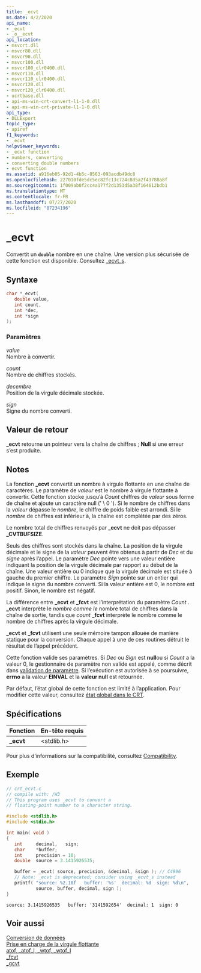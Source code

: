 ```yaml
---
title: _ecvt
ms.date: 4/2/2020
api_name:
- _ecvt
- _o__ecvt
api_location:
- msvcrt.dll
- msvcr80.dll
- msvcr90.dll
- msvcr100.dll
- msvcr100_clr0400.dll
- msvcr110.dll
- msvcr110_clr0400.dll
- msvcr120.dll
- msvcr120_clr0400.dll
- ucrtbase.dll
- api-ms-win-crt-convert-l1-1-0.dll
- api-ms-win-crt-private-l1-1-0.dll
api_type:
- DLLExport
topic_type:
- apiref
f1_keywords:
- _ecvt
helpviewer_keywords:
- _ecvt function
- numbers, converting
- converting double numbers
- ecvt function
ms.assetid: a916eb05-92d1-4b5c-8563-093acdb49dc8
ms.openlocfilehash: 227010fde5dc5ec82fc13c724c8d5a2f43788a8f
ms.sourcegitcommit: 1f009ab0f2cc4a177f2d1353d5a38f164612bdb1
ms.translationtype: MT
ms.contentlocale: fr-FR
ms.lasthandoff: 07/27/2020
ms.locfileid: "87234196"
---
```

# <a name="_ecvt"></a>_ecvt

Convertit un **`double`** nombre en une chaîne. Une version plus sécurisée de cette fonction est disponible. Consultez [_ecvt_s](ecvt-s.md).

## <a name="syntax"></a>Syntaxe

```C
char *_ecvt(
   double value,
   int count,
   int *dec,
   int *sign
);
```

### <a name="parameters"></a>Paramètres

*value*<br/>
Nombre à convertir.

*count*<br/>
Nombre de chiffres stockés.

*decembre*<br/>
Position de la virgule décimale stockée.

*sign*<br/>
Signe du nombre converti.

## <a name="return-value"></a>Valeur de retour

**_ecvt** retourne un pointeur vers la chaîne de chiffres ; **Null** si une erreur s’est produite.

## <a name="remarks"></a>Notes

La fonction **_ecvt** convertit un nombre à virgule flottante en une chaîne de caractères. Le paramètre de *valeur* est le nombre à virgule flottante à convertir. Cette fonction stocke jusqu’à *Count* chiffres de *valeur* sous forme de chaîne et ajoute un caractère null (' \ 0 '). Si le nombre de chiffres dans la *valeur* dépasse le *nombre*, le chiffre de poids faible est arrondi. Si le *nombre* de chiffres est inférieur à, la chaîne est complétée par des zéros.

Le nombre total de chiffres renvoyés par **_ecvt** ne doit pas dépasser **_CVTBUFSIZE**.

Seuls des chiffres sont stockés dans la chaîne. La position de la virgule décimale et le signe de la *valeur* peuvent être obtenus à partir de *Dec* et du *signe* après l’appel. Le paramètre *Dec* pointe vers une valeur entière indiquant la position de la virgule décimale par rapport au début de la chaîne. Une valeur entière ou 0 indique que la virgule décimale est située à gauche du premier chiffre. Le paramètre *Sign* pointe sur un entier qui indique le signe du nombre converti. Si la valeur entière est 0, le nombre est positif. Sinon, le nombre est négatif.

La différence entre **_ecvt** et **_fcvt** est l’interprétation du paramètre *Count* . **_ecvt** interprète le *nombre comme le* nombre total de chiffres dans la chaîne de sortie, tandis que *count* **_fcvt** interprète le nombre comme le nombre de chiffres après la virgule décimale.

**_ecvt** et **_fcvt** utilisent une seule mémoire tampon allouée de manière statique pour la conversion. Chaque appel à une de ces routines détruit le résultat de l’appel précédent.

Cette fonction valide ses paramètres. Si *Dec* ou *Sign* est **null**ou si *Count* a la valeur 0, le gestionnaire de paramètre non valide est appelé, comme décrit dans [validation de paramètre](../../c-runtime-library/parameter-validation.md). Si l’exécution est autorisée à se poursuivre, **errno** a la valeur **EINVAL** et la **valeur null** est retournée.

Par défaut, l’état global de cette fonction est limité à l’application. Pour modifier cette valeur, consultez [état global dans le CRT](../global-state.md).

## <a name="requirements"></a>Spécifications

|Fonction|En-tête requis|
|--------------|---------------------|
|**_ecvt**|\<stdlib.h>|

Pour plus d’informations sur la compatibilité, consultez [Compatibility](../../c-runtime-library/compatibility.md).

## <a name="example"></a>Exemple

```C
// crt_ecvt.c
// compile with: /W3
// This program uses _ecvt to convert a
// floating-point number to a character string.

#include <stdlib.h>
#include <stdio.h>

int main( void )
{
   int     decimal,   sign;
   char    *buffer;
   int     precision = 10;
   double  source = 3.1415926535;

   buffer = _ecvt( source, precision, &decimal, &sign ); // C4996
   // Note: _ecvt is deprecated; consider using _ecvt_s instead
   printf( "source: %2.10f   buffer: '%s'  decimal: %d  sign: %d\n",
           source, buffer, decimal, sign );
}
```

```Output
source: 3.1415926535   buffer: '3141592654'  decimal: 1  sign: 0
```

## <a name="see-also"></a>Voir aussi

[Conversion de données](../../c-runtime-library/data-conversion.md)<br/>
[Prise en charge de la virgule flottante](../../c-runtime-library/floating-point-support.md)<br/>
[atof, _atof_l, _wtof, _wtof_l](atof-atof-l-wtof-wtof-l.md)<br/>
[_fcvt](fcvt.md)<br/>
[_gcvt](gcvt.md)<br/>
